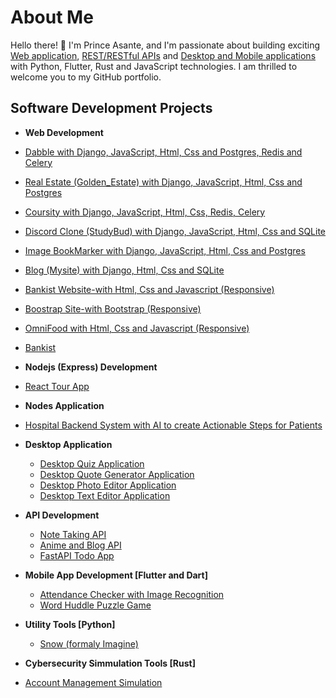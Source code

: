 <h1>About Me</h1>
<p>Hello there! 👋 I'm Prince Asante, and I'm passionate about building exciting <a href="https://github.com/protoncodecoin">Web application</a>, <a href="https://github.com/protoncodecoin">REST/RESTful APIs</a> and <a href="https://github.com/protoncodecoin">Desktop and Mobile applications </a>with Python, Flutter, Rust and JavaScript technologies.
I am thrilled to welcome you to my GitHub portfolio.</p>

<h2>Software Development Projects</h2>

- <b>Web Development</b>
 - [Dabble with Django, JavaScript, Html, Css and Postgres, Redis and Celery](https://github.com/protoncodecoin/dabble)
  - [Real Estate (Golden_Estate) with Django, JavaScript, Html, Css and Postgres](https://github.com/protoncodecoin/Real_Estate)
  - [Coursity with Django, JavaScript, Html, Css, Redis, Celery](https://github.com/protoncodecoin/coursesity)
  - [Discord Clone (StudyBud) with Django, JavaScript, Html, Css and SQLite](https://github.com/protoncodecoin/Discord_studybud)
  - [Image BookMarker with Django, JavaScript, Html, Css and Postgres](https://github.com/protoncodecoin/image-bookmaker-site)
  - [Blog (Mysite) with Django, Html, Css and SQLite](https://github.com/protoncodecoin/Blog-site)
  - [Bankist Website-with Html, Css and Javascript (Responsive)](https://github.com/protoncodecoin/Bankist-Website/tree/main)
  - [Boostrap Site-with Bootstrap (Responsive)](https://github.com/protoncodecoin/Bootstrap-Developer)
  - [OmniFood with Html, Css and Javascript (Responsive)](https://github.com/protoncodecoin/omni-food)
  - [Bankist](https://github.com/protoncodecoin/Bankist-Website)
 

- <b>Nodejs (Express) Development</b>
 - [React Tour App](https://github.com/protoncodecoin/react-tour-app)
 
 
- <b>Nodes Application</b>
 - [Hospital Backend System with AI to create Actionable Steps for Patients](https://github.com/protoncodecoin/hospital-backend-system)


- <b>Desktop Application</b>
  - [Desktop Quiz Application](https://github.com/protoncodecoin/quizla)
  - [Desktop Quote Generator Application](https://github.com/protoncodecoin/GRIMM-QUOTE-GENERATOR)
  - [Desktop Photo Editor Application](https://github.com/protoncodecoin/Photo-Editor)
  - [Desktop Text Editor Application](https://github.com/protoncodecoin/RichText-Editor)


- <b>API Development</b>
  - [Note Taking API](https://github.com/protoncodecoin/Note-api)
  - [Anime and Blog API](https://github.com/protoncodecoin/creative-blog)
  - [FastAPI Todo App](https://github.com/protoncodecoin/fastAPi-TodoApp)

 
- <b>Mobile App Development [Flutter and Dart]</b>
  - [Attendance Checker with Image Recognition](https://github.com/protoncodecoin/attendance-checker)
  - [Word Huddle Puzzle Game ](https://github.com/protoncodecoin/word_huddle_puzzle)


- <b>Utility Tools [Python]</b>
  - [Snow (formaly Imagine)](https://github.com/protoncodecoin/imagine-cli)


- <b>Cybersecurity Simmulation Tools [Rust]</b>
 - [Account Management Simulation](https://github.com/protoncodecoin/account-manager)
 


<!--
**protoncodecoin/protoncodecoin** is a ✨ _special_ ✨ repository because its `README.md` (this file) appears on your GitHub profile.

Here are some ideas to get you started:

- 🔭 I’m currently working on ...
- 🌱 I’m currently learning ...
- 👯 I’m looking to collaborate on ...
- 🤔 I’m looking for help with ...
- 💬 Ask me about ...
- 📫 How to reach me: ...
- 😄 Pronouns: ...
- ⚡ Fun fact: ...
-->
